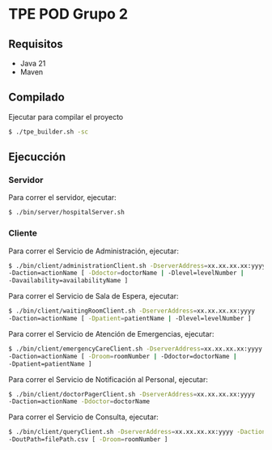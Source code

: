 # TPE POD Grupo 2

## Requisitos
* Java 21
* Maven

## Compilado
Ejecutar para compilar el proyecto
```bash
$ ./tpe_builder.sh -sc
```

## Ejecucción
### Servidor
Para correr el servidor, ejecutar:
```bash
$ ./bin/server/hospitalServer.sh
```

### Cliente
Para correr el Servicio de Administración, ejecutar:
```bash
$ ./bin/client/administrationClient.sh -DserverAddress=xx.xx.xx.xx:yyyy
-Daction=actionName [ -Ddoctor=doctorName | -Dlevel=levelNumber |
-Davailability=availabilityName ]
```

Para correr el Servicio de Sala de Espera, ejecutar:
```bash
$ ./bin/client/waitingRoomClient.sh -DserverAddress=xx.xx.xx.xx:yyyy
-Daction=actionName [ -Dpatient=patientName | -Dlevel=levelNumber ]
```

Para correr el Servicio de Atención de Emergencias, ejecutar:
```bash
$ ./bin/client/emergencyCareClient.sh -DserverAddress=xx.xx.xx.xx:yyyy
-Daction=actionName [ -Droom=roomNumber | -Ddoctor=doctorName |
-Dpatient=patientName ]
```

Para correr el Servicio de Notificación al Personal, ejecutar:
```bash
$ ./bin/client/doctorPagerClient.sh -DserverAddress=xx.xx.xx.xx:yyyy
-Daction=actionName -Ddoctor=doctorName
```

Para correr el Servicio de Consulta, ejecutar:
```bash
$ ./bin/client/queryClient.sh -DserverAddress=xx.xx.xx.xx:yyyy -Daction=actionName
-DoutPath=filePath.csv [ -Droom=roomNumber ]
```
